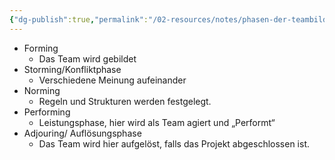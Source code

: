 ```yaml
---
{"dg-publish":true,"permalink":"/02-resources/notes/phasen-der-teambildung/","tags":["GFN/prüfungsrelevant/AP1/vorbereitung","projektmanagement"],"noteIcon":"","updated":"2025-09-05T10:12:31.176+02:00"}
---
```


- Forming
	- Das Team wird gebildet
- Storming/Konfliktphase
	- Verschiedene Meinung aufeinander
- Norming
	-  Regeln und Strukturen werden festgelegt.
- Performing
	- Leistungsphase, hier wird als Team agiert und „Performt“
- Adjouring/ Auflösungsphase
	- Das Team wird hier aufgelöst, falls das Projekt abgeschlossen ist.